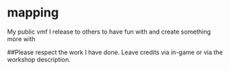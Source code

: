 # mapping
My public vmf I release to others to have fun with and create something more with

##Please respect the work I have done. Leave credits via in-game or via the workshop description.
